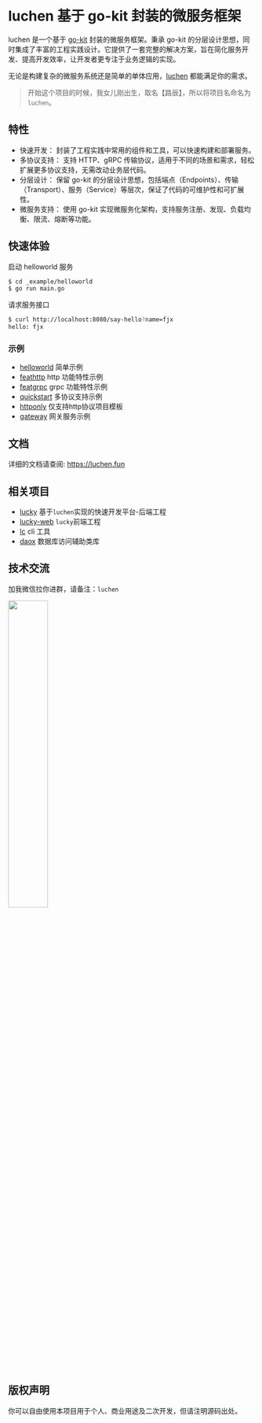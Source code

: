 # luchen 基于 go-kit 封装的微服务框架

luchen 是一个基于 [go-kit](https://github.com/go-kit/kit) 封装的微服务框架。秉承 go-kit 的分层设计思想，同时集成了丰富的工程实践设计。它提供了一套完整的解决方案，旨在简化服务开发、提高开发效率，让开发者更专注于业务逻辑的实现。

无论是构建复杂的微服务系统还是简单的单体应用，[luchen](https://github.com/fengjx/luchen) 都能满足你的需求。

> 开始这个项目的时候，我女儿刚出生，取名【路辰】，所以将项目名命名为`luchen`。

## 特性

- 快速开发： 封装了工程实践中常用的组件和工具，可以快速构建和部署服务。
- 多协议支持： 支持 HTTP、gRPC 传输协议，适用于不同的场景和需求，轻松扩展更多协议支持，无需改动业务层代码。
- 分层设计： 保留 go-kit 的分层设计思想，包括端点（Endpoints）、传输（Transport）、服务（Service）等层次，保证了代码的可维护性和可扩展性。
- 微服务支持： 使用 go-kit 实现微服务化架构，支持服务注册、发现、负载均衡、限流、熔断等功能。

## 快速体验

启动 helloworld 服务
```bash
$ cd _example/helloworld
$ go run main.go
```

请求服务接口
```bash
$ curl http://localhost:8080/say-hello?name=fjx
hello: fjx
```

### 示例

- [helloworld](_example/helloworld) 简单示例
- [feathttp](_example/feathttp) http 功能特性示例
- [featgrpc](_example/featgrpc) grpc 功能特性示例
- [quickstart](_example/quickstart) 多协议支持示例
- [httponly](_example/httponly) 仅支持http协议项目模板
- [gateway](_example/gateway) 网关服务示例

## 文档

详细的文档请查阅: <https://luchen.fun>

## 相关项目

- [lucky](https://github.com/fengjx/lucky) 基于`luchen`实现的快速开发平台-后端工程
- [lucky-web](https://github.com/fengjx/lucky-web) `lucky`前端工程
- [lc](https://github.com/fengjx/lc) cli 工具
- [daox](https://github.com/fengjx/daox) 数据库访问辅助类库

## 技术交流

加我微信拉你进群，请备注：`luchen`

<img src="https://luchen.fun/assets/img/wx.jpg" width="40%">

## 版权声明

你可以自由使用本项目用于个人、商业用途及二次开发，但请注明源码出处。

